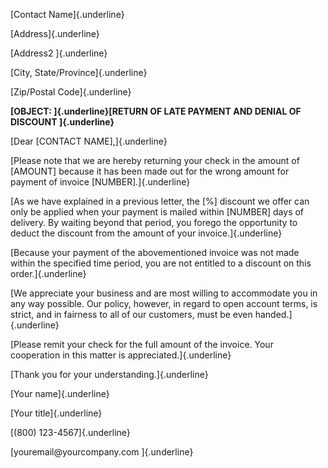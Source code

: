 [Contact Name]{.underline}

[Address]{.underline}

[Address2 ]{.underline}

[City, State/Province]{.underline}

[Zip/Postal Code]{.underline}

**[OBJECT: ]{.underline}[RETURN OF LATE PAYMENT AND DENIAL OF DISCOUNT
]{.underline}**

[Dear \[CONTACT NAME\],]{.underline}

[Please note that we are hereby returning your check in the amount of
\[AMOUNT\] because it has been made out for the wrong amount for payment
of invoice \[NUMBER\].]{.underline}

[As we have explained in a previous letter, the \[%\] discount we offer
can only be applied when your payment is mailed within \[NUMBER\] days
of delivery. By waiting beyond that period, you forego the opportunity
to deduct the discount from the amount of your invoice.]{.underline}

[Because your payment of the abovementioned invoice was not made within
the specified time period, you are not entitled to a discount on this
order.]{.underline}

[We appreciate your business and are most willing to accommodate you in
any way possible. Our policy, however, in regard to open account terms,
is strict, and in fairness to all of our customers, must be even
handed.]{.underline}

[Please remit your check for the full amount of the invoice. Your
cooperation in this matter is appreciated.]{.underline}

[Thank you for your understanding.]{.underline}

[Your name]{.underline}

[Your title]{.underline}

[(800) 123-4567]{.underline}

[youremail\@yourcompany.com ]{.underline}

